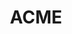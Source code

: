 ---
title: ACME
category:
  - NFT
ApprovedOn: Q1 2024
externalUrl: "#"
type: Grant 
grantType: Project
---